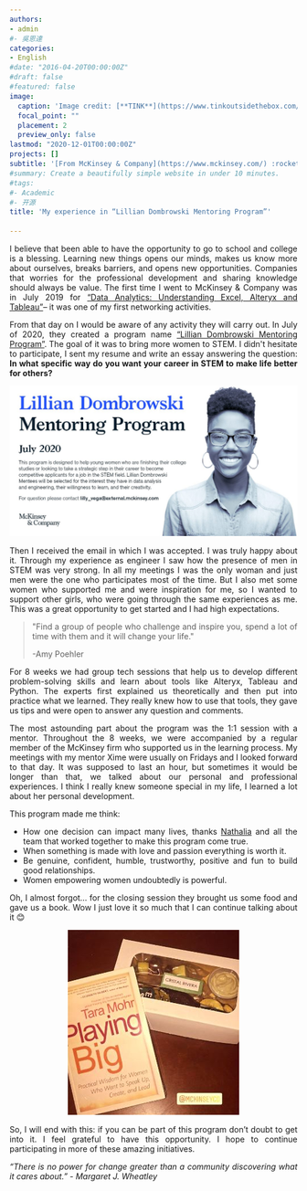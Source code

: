 ```yaml
---
authors:
- admin
#- 吳恩達
categories:
- English
#date: "2016-04-20T00:00:00Z"
#draft: false
#featured: false
image:
  caption: 'Image credit: [**TINK**](https://www.tinkoutsidethebox.com/)'
  focal_point: ""
  placement: 2
  preview_only: false
lastmod: "2020-12-01T00:00:00Z"
projects: []
subtitle: '[From McKinsey & Company](https://www.mckinsey.com/) :rocket:'
#summary: Create a beautifully simple website in under 10 minutes.
#tags:
#- Academic
#- 开源
title: 'My experience in “Lillian Dombrowski Mentoring Program”'

---
```


<div style="text-align: justify">

I believe that been able to have the opportunity to go to school and college is a blessing. Learning new things opens our minds, makes us know more about ourselves, breaks barriers, and opens new opportunities. Companies that worries for the professional development and sharing knowledge should always be value. The first time I went to McKinsey & Company was in July 2019 for [“Data Analytics: Understanding Excel, Alteryx and Tableau”](https://www.facebook.com/McKinseySJO/photos/a.1844467315789421/2440575199511960/)– it was one of my first networking activities.

From that day on I would be aware of any activity they will carry out. In July of 2020, they created a program name [“Lillian Dombrowski Mentoring Program”](https://www.facebook.com/McKinseySJO/photos/a.1844467315789421/2758334964402647/). The goal of it was to bring more women to STEM. I didn't hesitate to participate, I sent my resume and write an essay answering the question: **In what specific way do you want your career in STEM to make life better for others?**

<div/>

<center>

![](2.jpg)

</center>

<div style="text-align: justify">

Then I received the email in which I was accepted. I was truly happy about it. Through my experience as engineer I saw how the presence of men in STEM was very strong. In all my meetings I was the only woman and just men were the one who participates most of the time. But I also met some women who supported me and were inspiration for me, so I wanted to support other girls, who were going through the same experiences as me. This was a great opportunity to get started and I had high expectations.



<blockquote> "Find a group of people who challenge and inspire you, spend a lot of time with them and it will change your life."

-Amy Poehler
</blockquote>


For 8 weeks we had group tech sessions that help us to develop different problem-solving skills and learn about tools like Alteryx, Tableau and Python. The experts first explained us theoretically and then put into practice what we learned. They really knew how to use that tools, they gave us tips and were open to answer any question and comments. 

The most astounding part about the program was the 1:1 session with a mentor. Throughout the 8 weeks, we were accompanied by a regular member of the McKinsey firm who supported us in the learning process. My meetings with my mentor Xime were usually on Fridays and I looked forward to that day. It was supposed to last an hour, but sometimes it would be longer than that, we talked about our personal and professional experiences. I think I really knew someone special in my life, I learned a lot about her personal development. 

This program made me think:
-	 How one decision can impact many lives, thanks [Nathalia](https://www.linkedin.com/in/natalia-ram%C3%ADrez-vega/) and all the team that worked together to make this program come true.
-	When something is made with love and passion everything is worth it. 
-	Be genuine, confident, humble, trustworthy, positive and fun to build good relationships. 
-	Women empowering women undoubtedly is powerful.


Oh, I almost forgot… for the closing session they brought us some food and gave us a book. Wow I just love it so much that I can continue talking about it 😊 

<div/>

<center>

![](1.jpg)

</center>

<div style="text-align: justify">

So, I will end with this:  if you can be part of this program don’t doubt to get into it. I feel grateful to have this opportunity. I hope to continue participating in more of these amazing initiatives.


*“There is no power for change greater than a community discovering what it cares about.”  -  Margaret J. Wheatley*







